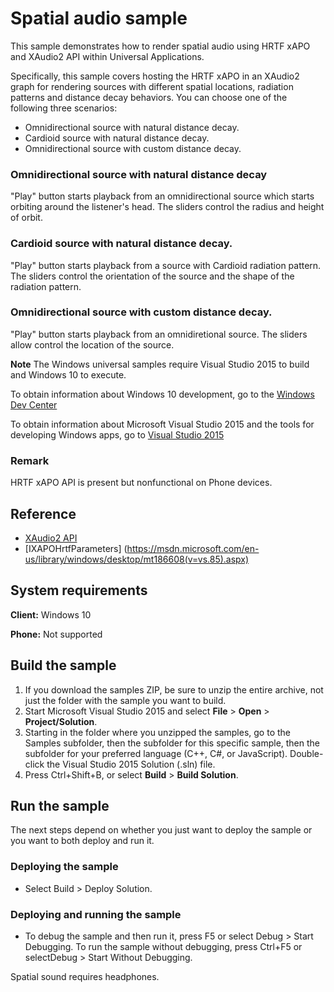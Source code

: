 <!---
  category: AudioVideoAndCamera 
  samplefwlink: http://go.microsoft.com/fwlink/p/?LinkId=620607
--->

# Spatial audio sample

This sample demonstrates how to render spatial audio using HRTF xAPO and XAudio2 API within Universal Applications.

Specifically, this sample covers hosting the HRTF xAPO in an XAudio2 graph for rendering sources with different spatial locations, radiation patterns and distance decay behaviors. You can choose one of the following three scenarios:

- Omnidirectional source with natural distance decay.
- Cardioid source with natural distance decay.
- Omnidirectional source with custom distance decay.

### Omnidirectional source with natural distance decay

"Play" button starts playback from an omnidirectional source which starts orbiting around the listener's head. The sliders control the radius and height of orbit.

### Cardioid source with natural distance decay.

"Play" button starts playback from a source with Cardioid radiation pattern. The sliders control the orientation of the source and the shape of the radiation pattern.

### Omnidirectional source with custom distance decay.

"Play" button starts playback from an omnidiretional source. The sliders allow control the location of the source.

**Note** The Windows universal samples require Visual Studio 2015 to build and Windows 10 to execute.
 
To obtain information about Windows 10 development, go to the [Windows Dev Center](https://dev.windows.com)

To obtain information about Microsoft Visual Studio 2015 and the tools for developing Windows apps, go to [Visual Studio 2015](http://go.microsoft.com/fwlink/?LinkID=532422)

### Remark
HRTF xAPO API is present but nonfunctional on Phone devices.

## Reference

* [XAudio2 API](https://msdn.microsoft.com/en-us/library/windows/desktop/hh405049(v=vs.85).aspx)
* [IXAPOHrtfParameters] (https://msdn.microsoft.com/en-us/library/windows/desktop/mt186608(v=vs.85).aspx)

## System requirements

**Client:** Windows 10 

**Phone:** Not supported

## Build the sample

1. If you download the samples ZIP, be sure to unzip the entire archive, not just the folder with the sample you want to build. 
2. Start Microsoft Visual Studio 2015 and select **File** \> **Open** \> **Project/Solution**.
3. Starting in the folder where you unzipped the samples, go to the Samples subfolder, then the subfolder for this specific sample, then the subfolder for your preferred language (C++, C#, or JavaScript). Double-click the Visual Studio 2015 Solution (.sln) file.
4. Press Ctrl+Shift+B, or select **Build** \> **Build Solution**.

## Run the sample

The next steps depend on whether you just want to deploy the sample or you want to both deploy and run it.

### Deploying the sample

- Select Build > Deploy Solution. 

### Deploying and running the sample

- To debug the sample and then run it, press F5 or select Debug >  Start Debugging. To run the sample without debugging, press Ctrl+F5 or selectDebug > Start Without Debugging. 

Spatial sound requires headphones.
